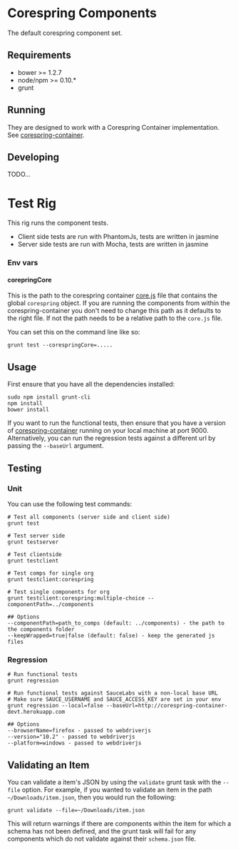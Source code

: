 # Corespring Components

The default corespring component set.

## Requirements

* bower >= 1.2.7
* node/npm >= 0.10.*
* grunt

## Running

They are designed to work with a Corespring Container implementation.
See [corespring-container](https://github.com/corespring/corespring-container).


## Developing

TODO...

# Test Rig

This rig runs the component tests.

* Client side tests are run with PhantomJs, tests are written in jasmine
* Server side tests are run with Mocha, tests are written in jasmine

### Env vars

#### corepringCore
This is the path to the corespring container [core.js](https://github.com/corespring/corespring-container/blob/master/modules/container-client/src/main/resources/container-client/js/corespring/core.js) file that contains the global `corespring` object. If you are running the components from within the corespring-container you don't need to change this path as it defaults to the right file. If not the path needs to be a relative path to the `core.js` file.

You can set this on the command line like so: 

    grunt test --corespringCore=.....

## Usage

First ensure that you have all the dependencies installed:
    
    sudo npm install grunt-cli
    npm install
    bower install


If you want to run the functional tests, then ensure that you have a version of
[corespring-container](https://github.com/corespring/corespring-container) running on your local machine at port 9000.
Alternatively, you can run the regression tests against a different url by passing the `--baseUrl` argument.


## Testing    

### Unit
You can use the following test commands:

    # Test all components (server side and client side)
    grunt test

    # Test server side
    grunt testserver

    # Test clientside
    grunt testclient

    # Test comps for single org
    grunt testclient:corespring

    # Test single components for org
    grunt testclient:corespring:multiple-choice --componentPath=../components

    ## Options
    --componentPath=path_to_comps (default: ../components) - the path to the components folder
    --keepWrapped=true|false (default: false) - keep the generated js files

### Regression

    # Run functional tests
    grunt regression

    # Run functional tests against SauceLabs with a non-local base URL
    # Make sure SAUCE_USERNAME and SAUCE_ACCESS_KEY are set in your env  
    grunt regression --local=false --baseUrl=http://corespring-container-devt.herokuapp.com
    
    ## Options
    --browserName=firefox - passed to webdriverjs
    --version="10.2" - passed to webdriverjs
    --platform=windows - passed to webdriverjs

## Validating an Item

You can validate a item's JSON by using the `validate` grunt task with the `--file` option. For example, if you wanted
to validate an item in the path `~/Downloads/item.json`, then you would run the following:

    grunt validate --file=~/Downloads/item.json

This will return warnings if there are components within the item for which a schema has not been defined, and the
grunt task will fail for any components which do not validate against their `schema.json` file.